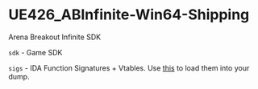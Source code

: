 # UE426_ABInfinite-Win64-Shipping
Arena Breakout Infinite SDK

`sdk` - Game SDK

`sigs` - IDA Function Signatures + Vtables. Use [this](https://github.com/cra0/ida-scripts) to load them into your dump.
